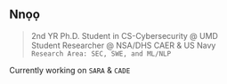 Nnọọ
---
<!-- 🔭 Currently working on ```CADE.``` -->

> 2nd YR Ph.D. Student in CS-Cybersecurity @ UMD \
> Student Researcher @ NSA/DHS CAER & US Navy \
> ```Research Area: SEC, SWE, and ML/NLP```
<!-- > ```{SEC, AI/ML, SWE} Ɛ Dissertation``` -->

Currently working on ```SARA``` & ```CADE```

<!-- 🔬 Research Goal: The overarching theme of my doctoral research is to reduce attack surfaces vulnerable to adversarial exploits by preventing the accidental or intentional introduction of vulnerabilities in the design and development phases of the SDLC. -->

<!-- 📫 How to reach me: [portfolio site](https://biringachi.github.io/lines/) -->

<!--
- 🌱 I’m currently learning  ```PLP``` & ```DevSecOps```.
- 🔬 I'm interested in ```ML``` & ```NLP```.
- 📫 How to reach me: [portfolio site](https://biringachidera.com/index.html).
-->

<!--
**biringaChi/biringaChi** is a ✨ _special_ ✨ repository because its `README.md` (this file) appears on your GitHub profile.

Here are some ideas to get you started:
- 👯 I’m looking to collaborate on ...
- 🤔 I’m looking for help with ...
- 💬 Ask me about ...
- 📫 How to reach me: ...
- ⚡ Fun fact: ...
-->

<!-- Stats
---
[![Chidera Biringa's GitHub stats](https://github-readme-stats.vercel.app/api?username=biringaChi&show_icons=true&theme=tokyonight)](https://github.com/biringaChi/github-readme-stats) -->
